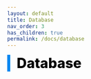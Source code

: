 ```yaml
---
layout: default
title: Database
nav_order: 3
has_children: true
permalink: /docs/database
---
```


<div style="font-size:32px; font-weight: 800; border-left: 7px solid #0687f0; padding-left:15px !important; color:#000000">Database</div>

